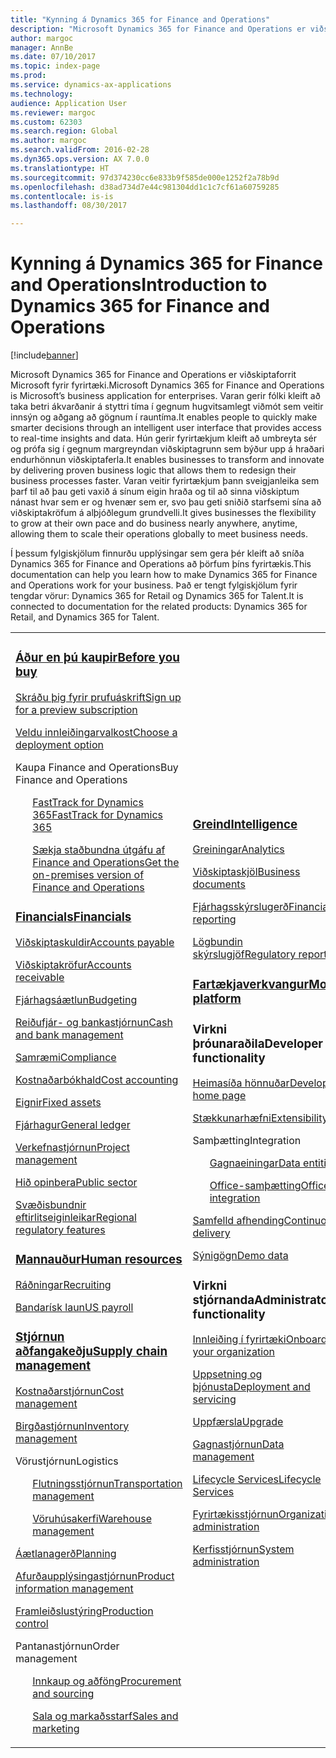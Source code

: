 ```yaml
---
title: "Kynning á Dynamics 365 for Finance and Operations"
description: "Microsoft Dynamics 365 for Finance and Operations er viðskiptaforrit Microsoft fyrir fyrirtæki. Þessi síða inniheldur upplýsingar um vöruna og hvernig hún er notuð."
author: margoc
manager: AnnBe
ms.date: 07/10/2017
ms.topic: index-page
ms.prod: 
ms.service: dynamics-ax-applications
ms.technology: 
audience: Application User
ms.reviewer: margoc
ms.custom: 62303
ms.search.region: Global
ms.author: margoc
ms.search.validFrom: 2016-02-28
ms.dyn365.ops.version: AX 7.0.0
ms.translationtype: HT
ms.sourcegitcommit: 97d374230cc6e833b9f585de000e1252f2a78b9d
ms.openlocfilehash: d38ad734d7e44c981304dd1c1c7cf61a60759285
ms.contentlocale: is-is
ms.lasthandoff: 08/30/2017

---
```


# <a name="introduction-to-dynamics-365-for-finance-and-operations"></a><span data-ttu-id="3cd36-104">Kynning á Dynamics 365 for Finance and Operations</span><span class="sxs-lookup"><span data-stu-id="3cd36-104">Introduction to Dynamics 365 for Finance and Operations</span></span>
[!include[banner](includes/banner.md)]

<span data-ttu-id="3cd36-105">Microsoft Dynamics 365 for Finance and Operations er viðskiptaforrit Microsoft fyrir fyrirtæki.</span><span class="sxs-lookup"><span data-stu-id="3cd36-105">Microsoft Dynamics 365 for Finance and Operations is Microsoft’s business application for enterprises.</span></span> <span data-ttu-id="3cd36-106">Varan gerir fólki kleift að taka betri ákvarðanir á styttri tíma í gegnum hugvitsamlegt viðmót sem veitir innsýn og aðgang að gögnum í rauntíma.</span><span class="sxs-lookup"><span data-stu-id="3cd36-106">It enables people to quickly make smarter decisions through an intelligent user interface that provides access to real-time insights and data.</span></span> <span data-ttu-id="3cd36-107">Hún gerir fyrirtækjum kleift að umbreyta sér og prófa sig í gegnum margreyndan viðskiptagrunn sem býður upp á hraðari endurhönnun viðskiptaferla.</span><span class="sxs-lookup"><span data-stu-id="3cd36-107">It enables businesses to transform and innovate by delivering proven business logic that allows them to redesign their business processes faster.</span></span> <span data-ttu-id="3cd36-108">Varan veitir fyrirtækjum þann sveigjanleika sem þarf til að þau geti vaxið á sínum eigin hraða og til að sinna viðskiptum nánast hvar sem er og hvenær sem er, svo þau geti sniðið starfsemi sína að viðskiptakröfum á alþjóðlegum grundvelli.</span><span class="sxs-lookup"><span data-stu-id="3cd36-108">It gives businesses the flexibility to grow at their own pace and do business nearly anywhere, anytime, allowing them to scale their operations globally to meet business needs.</span></span> 

<span data-ttu-id="3cd36-109">Í þessum fylgiskjölum finnurðu upplýsingar sem gera þér kleift að sníða Dynamics 365 for Finance and Operations að þörfum þíns fyrirtækis.</span><span class="sxs-lookup"><span data-stu-id="3cd36-109">This documentation can help you learn how to make Dynamics 365 for Finance and Operations work for your business.</span></span> <span data-ttu-id="3cd36-110">Það er tengt fylgiskjölum fyrir tengdar vörur: Dynamics 365 for Retail og Dynamics 365 for Talent.</span><span class="sxs-lookup"><span data-stu-id="3cd36-110">It is connected to documentation for the related products: Dynamics 365 for Retail, and Dynamics 365 for Talent.</span></span> 

<table>
<colgroup>
<col width="33%" />
<col width="33%" />
<col width="33%" />
</colgroup>
<tbody>
<tr class="odd">
<td>
<h3><span data-ttu-id="3cd36-111"><a href="../fin-and-ops/get-started/before-you-buy">Áður en þú kaupir</a></span><span class="sxs-lookup"><span data-stu-id="3cd36-111"><a href="../fin-and-ops/get-started/before-you-buy">Before you buy</a></span></span></h3>
<p><span data-ttu-id="3cd36-112"><a href="../dev-itpro/dev-tools/sign-up-preview-subscription">Skráðu þig fyrir prufuáskrift</a></span><span class="sxs-lookup"><span data-stu-id="3cd36-112"><a href="../dev-itpro/dev-tools/sign-up-preview-subscription">Sign up for a preview subscription</a></span></span></p>
 <p><span data-ttu-id="3cd36-113"><a href="../dev-itpro/deployment/choose-deployment-type">Veldu innleiðingarvalkost</a></span><span class="sxs-lookup"><span data-stu-id="3cd36-113"><a href="../dev-itpro/deployment/choose-deployment-type">Choose a deployment option</a></span></span></p>
<p><span data-ttu-id="3cd36-114">Kaupa Finance and Operations</span><span class="sxs-lookup"><span data-stu-id="3cd36-114">Buy Finance and Operations</span></span></p>
 <ul style="list-style-type:none">
  <p><span data-ttu-id="3cd36-115"><a href="../fin-and-ops/get-started/fasttrack-dynamics-365-overview">FastTrack for Dynamics 365</a></span><span class="sxs-lookup"><span data-stu-id="3cd36-115"><a href="../fin-and-ops/get-started/fasttrack-dynamics-365-overview">FastTrack for Dynamics 365</a></span></span></p>
  <p><span data-ttu-id="3cd36-116"><a href="../dev-itpro/get-started/purchase-on-premises">Sækja staðbundna útgáfu af Finance and Operations</a></span><span class="sxs-lookup"><span data-stu-id="3cd36-116"><a href="../dev-itpro/get-started/purchase-on-premises">Get the on-premises version of Finance and Operations</a></span></span></p></ul>

<h3><span data-ttu-id="3cd36-117"><a href="../financials/index">Financials</a></span><span class="sxs-lookup"><span data-stu-id="3cd36-117"><a href="../financials/index">Financials</a></span></span></h3>
<p><span data-ttu-id="3cd36-118"><a href="../financials/accounts-payable/accounts-payable">Viðskiptaskuldir</a></span><span class="sxs-lookup"><span data-stu-id="3cd36-118"><a href="../financials/accounts-payable/accounts-payable">Accounts payable</a></span></span></p>
<p><span data-ttu-id="3cd36-119"><a href="../financials/accounts-receivable/accounts-receivable">Viðskiptakröfur</a></span><span class="sxs-lookup"><span data-stu-id="3cd36-119"><a href="../financials/accounts-receivable/accounts-receivable">Accounts receivable</a></span></span></p>
<p><span data-ttu-id="3cd36-120"><a href="../financials/budgeting/budgeting-overview">Fjárhagsáætlun</a></span><span class="sxs-lookup"><span data-stu-id="3cd36-120"><a href="../financials/budgeting/budgeting-overview">Budgeting</a></span></span></p>
<p><span data-ttu-id="3cd36-121"><a href="../financials/cash-bank-management/cash-bank-management">Reiðufjár- og bankastjórnun</a></span><span class="sxs-lookup"><span data-stu-id="3cd36-121"><a href="../financials/cash-bank-management/cash-bank-management">Cash and bank management</a></span></span></p>
<p><span data-ttu-id="3cd36-122"><a href="../financials/general-ledger/audit-policy-rules">Samræmi</a></span><span class="sxs-lookup"><span data-stu-id="3cd36-122"><a href="../financials/general-ledger/audit-policy-rules">Compliance</a></span></span></p>
<p><span data-ttu-id="3cd36-123"><a href="../financials/cost-accounting/cost-accounting-home-page">Kostnaðarbókhald</a></span><span class="sxs-lookup"><span data-stu-id="3cd36-123"><a href="../financials/cost-accounting/cost-accounting-home-page">Cost accounting</a></span></span></p>
<p><span data-ttu-id="3cd36-124"><a href="../financials/fixed-assets/fixed-assets">Eignir</a></span><span class="sxs-lookup"><span data-stu-id="3cd36-124"><a href="../financials/fixed-assets/fixed-assets">Fixed assets</a></span></span></p>
<p><span data-ttu-id="3cd36-125"><a href="../financials/general-ledger/general-ledger">Fjárhagur</a></span><span class="sxs-lookup"><span data-stu-id="3cd36-125"><a href="../financials/general-ledger/general-ledger">General ledger</a></span></span></p>
<p><span data-ttu-id="3cd36-126"><a href="../financials/project-management/overview-project-management-accounting">Verkefnastjórnun</a></span><span class="sxs-lookup"><span data-stu-id="3cd36-126"><a href="../financials/project-management/overview-project-management-accounting">Project management</a></span></span></p>
<p><span data-ttu-id="3cd36-127"><a href="../financials/public-sector/public-sector-functionality">Hið opinbera</a></span><span class="sxs-lookup"><span data-stu-id="3cd36-127"><a href="../financials/public-sector/public-sector-functionality">Public sector</a></span></span></p>
<p><span data-ttu-id="3cd36-128"><a href="../dev-itpro/lcs-solutions/country-region">Svæðisbundnir eftirlitseiginleikar</a></span><span class="sxs-lookup"><span data-stu-id="3cd36-128"><a href="../dev-itpro/lcs-solutions/country-region">Regional regulatory features</a></span></span></p>

<H3><span data-ttu-id="3cd36-129"><a href="hr/hr-landing-page">Mannauður</a></span><span class="sxs-lookup"><span data-stu-id="3cd36-129"><a href="hr/hr-landing-page">Human resources</a></span></span></h3>
<p><span data-ttu-id="3cd36-130"><a href="hr/manage-recruiting-process">Ráðningar</a></span><span class="sxs-lookup"><span data-stu-id="3cd36-130"><a href="hr/manage-recruiting-process">Recruiting</a></span></span></p>
<p><span data-ttu-id="3cd36-131"><a href="hr/localizations/noam-usa-payroll">Bandarísk laun</a></span><span class="sxs-lookup"><span data-stu-id="3cd36-131"><a href="hr/localizations/noam-usa-payroll">US payroll</a></span></span></p>

<h3><span data-ttu-id="3cd36-132"><a href="../supply-chain/index">Stjórnun aðfangakeðju</a></span><span class="sxs-lookup"><span data-stu-id="3cd36-132"><a href="../supply-chain/index">Supply chain management</a></span></span></h3>
<p><span data-ttu-id="3cd36-133"><a href="../supply-chain/cost-management/costing-sheets">Kostnaðarstjórnun</a></span><span class="sxs-lookup"><span data-stu-id="3cd36-133"><a href="../supply-chain/cost-management/costing-sheets">Cost management</a></span></span></p>
<p><span data-ttu-id="3cd36-134"><a href="../supply-chain/inventory/inventory-locations">Birgðastjórnun</a></span><span class="sxs-lookup"><span data-stu-id="3cd36-134"><a href="../supply-chain/inventory/inventory-locations">Inventory management</a></span></span></p>
<p><span data-ttu-id="3cd36-135">Vörustjórnun</span><span class="sxs-lookup"><span data-stu-id="3cd36-135">Logistics</span></span></p>
<ul style="list-style-type:none">
<p><span data-ttu-id="3cd36-136"><a href="../supply-chain/transportation/transportation-management-overview">Flutningsstjórnun</a></span><span class="sxs-lookup"><span data-stu-id="3cd36-136"><a href="../supply-chain/transportation/transportation-management-overview">Transportation management</a></span></span></p>
<p><span data-ttu-id="3cd36-137"><a href="../supply-chain/warehousing/warehouse-configuration">Vöruhúsakerfi</a></span><span class="sxs-lookup"><span data-stu-id="3cd36-137"><a href="../supply-chain/warehousing/warehouse-configuration">Warehouse management</a></span></span></p></ul>
<p><span data-ttu-id="3cd36-138"><a href="../supply-chain/master-planning/master-plans">Áætlanagerð</a></span><span class="sxs-lookup"><span data-stu-id="3cd36-138"><a href="../supply-chain/master-planning/master-plans">Planning</a></span></span></p>
<p><span data-ttu-id="3cd36-139"><a href="../supply-chain/pim/product-information">Afurðaupplýsingastjórnun</a></span><span class="sxs-lookup"><span data-stu-id="3cd36-139"><a href="../supply-chain/pim/product-information">Product information management</a></span></span></p>
<p><span data-ttu-id="3cd36-140"><a href="../supply-chain/production-control/create-production-orders">Framleiðslustýring</a></span><span class="sxs-lookup"><span data-stu-id="3cd36-140"><a href="../supply-chain/production-control/create-production-orders">Production control</a></span></span></p>
<p><span data-ttu-id="3cd36-141">Pantanastjórnun</span><span class="sxs-lookup"><span data-stu-id="3cd36-141">Order management</span></span></p>
  <ul style="list-style-type:none">
  <p><span data-ttu-id="3cd36-142"><a href="../supply-chain/procurement/procurement-sourcing-overview">Innkaup og aðföng</a></span><span class="sxs-lookup"><span data-stu-id="3cd36-142"><a href="../supply-chain/procurement/procurement-sourcing-overview">Procurement and sourcing</a></span></span></p>
  <p><span data-ttu-id="3cd36-143"><a href="../supply-chain/sales-marketing/overview-sales-marketing">Sala og markaðsstarf</a></span><span class="sxs-lookup"><span data-stu-id="3cd36-143"><a href="../supply-chain/sales-marketing/overview-sales-marketing">Sales and marketing</a></span></span></p></ul>
</td>
<td>
<h3><span data-ttu-id="3cd36-144"><a href="../dev-itpro/analytics/information-access-reporting">Greind</a></span><span class="sxs-lookup"><span data-stu-id="3cd36-144"><a href="../dev-itpro/analytics/information-access-reporting">Intelligence</a></span></span></h3>
<p><span data-ttu-id="3cd36-145"><a href="../dev-itpro/analytics/analytics">Greiningar</a></span><span class="sxs-lookup"><span data-stu-id="3cd36-145"><a href="../dev-itpro/analytics/analytics">Analytics</a></span></span></p>
 <p><span data-ttu-id="3cd36-146"><a href="../dev-itpro/analytics/document-reporting-services">Viðskiptaskjöl</a></span><span class="sxs-lookup"><span data-stu-id="3cd36-146"><a href="../dev-itpro/analytics/document-reporting-services">Business documents</a></span></span></p>
<p><span data-ttu-id="3cd36-147"><a href="../dev-itpro/analytics/financial-reporting-intro">Fjárhagsskýrslugerð</a></span><span class="sxs-lookup"><span data-stu-id="3cd36-147"><a href="../dev-itpro/analytics/financial-reporting-intro">Financial reporting</a></span></span></p>
<p><span data-ttu-id="3cd36-148"><a href="../dev-itpro/analytics/general-electronic-reporting">Lögbundin skýrslugjöf</a></span><span class="sxs-lookup"><span data-stu-id="3cd36-148"><a href="../dev-itpro/analytics/general-electronic-reporting">Regulatory reporting</a></span></span></p>

<h3><span data-ttu-id="3cd36-149"><a href="../dev-itpro/mobile-apps/platform/mobile-platform-home-page">Fartækjaverkvangur</a></span><span class="sxs-lookup"><span data-stu-id="3cd36-149"><a href="../dev-itpro/mobile-apps/platform/mobile-platform-home-page">Mobile platform</a></span></span></h3>

<h3><span data-ttu-id="3cd36-150">Virkni þróunaraðila</span><span class="sxs-lookup"><span data-stu-id="3cd36-150">Developer functionality</span></span></h3>
<p><span data-ttu-id="3cd36-151"><a href="../dev-itpro/dev-tools/developer-home-page">Heimasíða hönnuðar</a></span><span class="sxs-lookup"><span data-stu-id="3cd36-151"><a href="../dev-itpro/dev-tools/developer-home-page">Developer home page</a></span></span></p>
<p><span data-ttu-id="3cd36-152"><a href="../dev-itpro/extensibility/extensibility-home-page">Stækkunarhæfni</a></span><span class="sxs-lookup"><span data-stu-id="3cd36-152"><a href="../dev-itpro/extensibility/extensibility-home-page">Extensibility</a></span></span></p>
<p><span data-ttu-id="3cd36-153">Samþætting</span><span class="sxs-lookup"><span data-stu-id="3cd36-153">Integration</span></span></p>
<ul style="list-style-type:none"><p><span data-ttu-id="3cd36-154"><a href="../dev-itpro/data-entities/data-entities">Gagnaeiningar</a></span><span class="sxs-lookup"><span data-stu-id="3cd36-154"><a href="../dev-itpro/data-entities/data-entities">Data entities</a></span></span></p>
<p><span data-ttu-id="3cd36-155"><a href="../dev-itpro/office-integration/office-integration">Office-samþætting</a></span><span class="sxs-lookup"><span data-stu-id="3cd36-155"><a href="../dev-itpro/office-integration/office-integration">Office integration</a></span></span></p></ul></p>
<p><span data-ttu-id="3cd36-156"><a href="../dev-itpro/dev-tools/continuous-delivery-home-page">Samfelld afhending</a></span><span class="sxs-lookup"><span data-stu-id="3cd36-156"><a href="../dev-itpro/dev-tools/continuous-delivery-home-page">Continuous delivery</a></span></span></p>
<p><span data-ttu-id="3cd36-157"><a href="../dev-itpro/get-started/demo-data">Sýnigögn</a></span><span class="sxs-lookup"><span data-stu-id="3cd36-157"><a href="../dev-itpro/get-started/demo-data">Demo data</a></span></span></p>

<h3><span data-ttu-id="3cd36-158">Virkni stjórnanda</span><span class="sxs-lookup"><span data-stu-id="3cd36-158">Administrator functionality</span></span></h3>
<p><span data-ttu-id="3cd36-159"><a href="../fin-and-ops/get-started/onboarding-home">Innleiðing í fyrirtæki</a></span><span class="sxs-lookup"><span data-stu-id="3cd36-159"><a href="../fin-and-ops/get-started/onboarding-home">Onboarding your organization</a></span></span></p>
<p><span data-ttu-id="3cd36-160"><a href="../dev-itpro/deployment/deploy-demo-environment">Uppsetning og þjónusta</a></span><span class="sxs-lookup"><span data-stu-id="3cd36-160"><a href="../dev-itpro/deployment/deploy-demo-environment">Deployment and servicing</a></span></span></p>
<p><span data-ttu-id="3cd36-161"><a href="../dev-itpro/migration-upgrade/upgrade-home-page">Uppfærsla</a></span><span class="sxs-lookup"><span data-stu-id="3cd36-161"><a href="../dev-itpro/migration-upgrade/upgrade-home-page">Upgrade</a></span></span></p>
<p><span data-ttu-id="3cd36-162"><a href="../dev-itpro/data-entities/data-management-integration-data-entity">Gagnastjórnun</a></span><span class="sxs-lookup"><span data-stu-id="3cd36-162"><a href="../dev-itpro/data-entities/data-management-integration-data-entity">Data management</a></span></span></p>
<p><span data-ttu-id="3cd36-163"><a href="../dev-itpro/lifecycle-services/lcs">Lifecycle Services</a></span><span class="sxs-lookup"><span data-stu-id="3cd36-163"><a href="../dev-itpro/lifecycle-services/lcs">Lifecycle Services</a></span></span></p>
<p><span data-ttu-id="3cd36-164"><a href="../fin-and-ops/organization-administration/organization-administration-home-page">Fyrirtækisstjórnun</a></span><span class="sxs-lookup"><span data-stu-id="3cd36-164"><a href="../fin-and-ops/organization-administration/organization-administration-home-page">Organization administration</a></span></span></p>
<p><span data-ttu-id="3cd36-165"><a href="../dev-itpro/sysadmin/system-administration-home-page">Kerfisstjórnun</a></span><span class="sxs-lookup"><span data-stu-id="3cd36-165"><a href="../dev-itpro/sysadmin/system-administration-home-page">System administration</a></span></span></p>
</td>
<td>
<h3><span data-ttu-id="3cd36-166">Tengdar afurðir</span><span class="sxs-lookup"><span data-stu-id="3cd36-166">Related products</span></span></h3>
<h4><span data-ttu-id="3cd36-167"><a href="../talent/index">Dynamics 365 for Talent</a></span><span class="sxs-lookup"><span data-stu-id="3cd36-167"><a href="../talent/index">Dynamics 365 for Talent</a></span></span></h4>
<p><span data-ttu-id="3cd36-168"><a href="../talent/manage-benefit-program">Fríðindi</a></span><span class="sxs-lookup"><span data-stu-id="3cd36-168"><a href="../talent/manage-benefit-program">Benefits</a></span></span></p>
<p><span data-ttu-id="3cd36-169"><a href="../talent/performance-management-overview">Þróun og þjálfun starfsmanns</a></span><span class="sxs-lookup"><span data-stu-id="3cd36-169"><a href="../talent/performance-management-overview">Employee development and training</a></span></span></p>
<p><span data-ttu-id="3cd36-170"><a href="../talent/questionnaires">Spurningalisti</a></span><span class="sxs-lookup"><span data-stu-id="3cd36-170"><a href="../talent/questionnaires">Questionnaire</a></span></span></p>

<h4><span data-ttu-id="3cd36-171"><a href="../retail/index">Dynamics 365 for Retail</a></span><span class="sxs-lookup"><span data-stu-id="3cd36-171"><a href="../retail/index">Dynamics 365 for Retail</a></span></span></h4>
<p><span data-ttu-id="3cd36-172"><a href="../retail/call-center-functionality">Símaver</span><span class="sxs-lookup"><span data-stu-id="3cd36-172"><a href="../retail/call-center-functionality">Call center</span></span></p>
<p><span data-ttu-id="3cd36-173"><a href="../retail/define-maintain-retail-channels">Uppsetning og stjórnun rásar</span><span class="sxs-lookup"><span data-stu-id="3cd36-173"><a href="../retail/define-maintain-retail-channels">Channel setup and management</span></span></p>
<p><span data-ttu-id="3cd36-174"><a href="../retail/retail-peripherals-overview">MPOS og sölukerfi í skýinu</span><span class="sxs-lookup"><span data-stu-id="3cd36-174"><a href="../retail/retail-peripherals-overview">MPOS and Cloud POS</span></span></p>
<p><span data-ttu-id="3cd36-175"><a href="../retail/dev-itpro/dev-retail-home-page">Retail-hönnuður og stjórnun</span><span class="sxs-lookup"><span data-stu-id="3cd36-175"><a href="../retail/dev-itpro/dev-retail-home-page">Retail developer and administration</span></span></p>

</td>
</tr>

</tbody>
</table>

